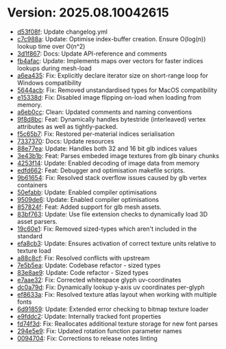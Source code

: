 # Version: 2025.08.10042615

* [d53f08f](https://github.com/ford-jones/lazarus/commit/d53f08f80566696148ee78d4189ff8f7abcbbb84): Update changelog.yml
* [c7c988a](https://github.com/ford-jones/lazarus/commit/c7c988a675f0efd378da68a2a5186a54858d7842): Update: Optimise index-buffer creation. Ensure O(log(n)) lookup time over O(n^2)
* [3d1f867](https://github.com/ford-jones/lazarus/commit/3d1f86708081c7147266ccb9b9b31e6e0052691c): Docs: Update API-reference and comments
* [fb4afac](https://github.com/ford-jones/lazarus/commit/fb4afacbecc05bbc62655a33ce9509c93e8d65f8): Update: Implements maps over vectors for faster indices lookups during mesh-load
* [a6ea435](https://github.com/ford-jones/lazarus/commit/a6ea43566fa528443d0c9f88d5563eac11e1a3ac): Fix: Explicitly declare iterator size on short-range loop for Windows compatibility
* [5644acb](https://github.com/ford-jones/lazarus/commit/5644acbff63255c3f887fd2baa80da18e4c5f0fc): Fix: Removed unstandardised types for MacOS compatibility
* [e15338d](https://github.com/ford-jones/lazarus/commit/e15338db0e1c49f024cfacb99198e07503dddb1f): Fix: Disabled image flipping on-load when loading from memory.
* [a6eb0cc](https://github.com/ford-jones/lazarus/commit/a6eb0ccd0fc734dd357ce58a030c017496205ee7): Clean: Updated comments and naming conventions
* [9f8d8bc](https://github.com/ford-jones/lazarus/commit/9f8d8bcbb3e6d8c0d9cac7d165e8a1ddbd78e4d0): Feat: Dynamically handles bytestride (interleaved) vertex attributes as well as tightly-packed.
* [f5c65b7](https://github.com/ford-jones/lazarus/commit/f5c65b71932cce47e61185f251cac38149250d1f): Fix: Restored per-material indices serialisation
* [7337370](https://github.com/ford-jones/lazarus/commit/7337370dd52d9b7773706f3afb7c5537c54365c6): Docs: Update resources
* [88e77ea](https://github.com/ford-jones/lazarus/commit/88e77ea71f1ce96647b92cb5d647d451acd4c718): Update: Handles both 32 and 16 bit glb indices values
* [3e43b1b](https://github.com/ford-jones/lazarus/commit/3e43b1b21c7b3af5ab5fcfe835a36f575ec0f4f9): Feat: Parses embeded image textures from glb binary chunks
* [4253f14](https://github.com/ford-jones/lazarus/commit/4253f14bf23ff9ff6cbae1942d11fac5d1b8f2ea): Update: Enabled decoding of image data from memory
* [edfd662](https://github.com/ford-jones/lazarus/commit/edfd6623696dc39c4ddacd0166850336f4094c6b): Feat: Debugger and optimisation makefile scripts.
* [9b61654](https://github.com/ford-jones/lazarus/commit/9b61654ae8ccd040cb6a24ce5fd73dcb1453bf21): Fix: Resolved stack overflow issues caused by glb vertex containers
* [50efabb](https://github.com/ford-jones/lazarus/commit/50efabb0ba97bdd4a9c749ce5d28ec74dc8b7c1d): Update: Enabled compiler optimisations
* [9509de6](https://github.com/ford-jones/lazarus/commit/9509de6fa477810948f9f2c02744977ac606d637): Update: Enabled compiler optimisations
* [857824f](https://github.com/ford-jones/lazarus/commit/857824f8628e0b05a14baac31ce59cff038387ec): Feat: Added support for glb mesh assets.
* [83bf763](https://github.com/ford-jones/lazarus/commit/83bf763adc3831379b5aaec54bdbf82b4d0272df): Update: Use file extension checks to dynamically load 3D asset parsers.
* [19c60e1](https://github.com/ford-jones/lazarus/commit/19c60e1aff11e468f106eb3a81b1860a537eb023): Fix: Removed sized-types which aren't included in the standard
* [efa8cb3](https://github.com/ford-jones/lazarus/commit/efa8cb353e87dc82dda2eb6db33c77191b3cfe01): Update: Ensures activation of correct texture units relative to texture load
* [a88c8cf](https://github.com/ford-jones/lazarus/commit/a88c8cffb0001968f28f4bd562f73920b946b4fe): Fix: Resolved conflicts with upstream
* [7e5b5ea](https://github.com/ford-jones/lazarus/commit/7e5b5eae93d0361c01f014e249deb6e8ba18a4db): Update: Codebase refactor - sized types
* [83e8ae9](https://github.com/ford-jones/lazarus/commit/83e8ae9e244db610e66513ac8c25ed08d60c8a57): Update: Code refactor - Sized types
* [e7aae32](https://github.com/ford-jones/lazarus/commit/e7aae3274d607c6261050f01b1c678d5b7a378d1): Fix: Corrected whitespace glyph uv-coordinates
* [dc0a79d](https://github.com/ford-jones/lazarus/commit/dc0a79db14de16f45243ed7a89605fa971283a35): Fix: Dynamically lookup y-axis uv coordinates per-glyph
* [ef8633a](https://github.com/ford-jones/lazarus/commit/ef8633af538fb2a31c67cc95eec32c6e21142020): Fix: Resolved texture atlas layout when working with multiple fonts
* [6d91859](https://github.com/ford-jones/lazarus/commit/6d91859a99ba17ad4d68b10dbd7190e8d2160065): Update: Extended error checking to bitmap texture loader
* [e9fddc2](https://github.com/ford-jones/lazarus/commit/e9fddc29bf26e8d76c152dc1ef63d396c50c052c): Update: Internally tracked font properties
* [fd74f3d](https://github.com/ford-jones/lazarus/commit/fd74f3da7f29cb2131ac15b2d7f93863822a2816): Fix: Reallocates additional texture storage for new font parses
* [294e5e9](https://github.com/ford-jones/lazarus/commit/294e5e955394dc090361b4277af09a6dc96b1cb5): Fix: Updated rotation function parameter names
* [0094704](https://github.com/ford-jones/lazarus/commit/0094704824809388a7a6677e5ee1ef6dd4f31641): Fix: Corrections to release notes linting
